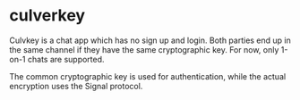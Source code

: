 # culverkey

Culvkey is a chat app which has no sign up and login.  Both parties end up in the same channel if they have the same 
cryptographic key.  For now, only 1-on-1 chats are supported. 

The common cryptographic key is used for authentication, while the actual encryption uses the Signal protocol.
